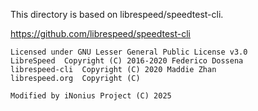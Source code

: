 This directory is based on librespeed/speedtest-cli.

https://github.com/librespeed/speedtest-cli
```
Licensed under GNU Lesser General Public License v3.0
LibreSpeed  Copyright (C) 2016-2020 Federico Dossena
librespeed-cli  Copyright (C) 2020 Maddie Zhan
librespeed.org  Copyright (C)

Modified by iNonius Project (C) 2025
```
